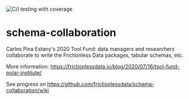 ![C/I testing with coverage](https://github.com/frictionlessdata/schema-collaboration/workflows/C/I%20testing%20with%20coverage/badge.svg?branch=master)

# schema-collaboration
Carles Pina Estany's 2020 Tool Fund: data managers and researchers collaborate to write the Frictionless Data packages, tabular schemas, etc. 

More information: https://frictionlessdata.io/blog/2020/07/16/tool-fund-polar-institute/

See progress on https://github.com/frictionlessdata/schema-collaboration/wiki
